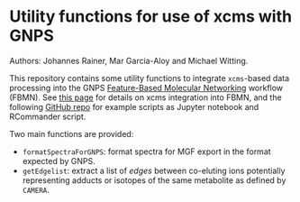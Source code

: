 # Utility functions for use of xcms with GNPS

Authors: Johannes Rainer, Mar Garcia-Aloy and Michael Witting.

This repository contains some utility functions to integrate `xcms`-based data
processing into the GNPS [Feature-Based Molecular
Networking](https://ccms-ucsd.github.io/GNPSDocumentation/featurebasedmolecularnetworking/)
workflow (FBMN). See [this
page](https://ccms-ucsd.github.io/GNPSDocumentation/featurebasedmolecularnetworking-with-xcms3)
for details on xcms integration into FBMN, and the following [GitHub
repo](https://github.com/DorresteinLaboratory/XCMS3_FeatureBasedMN) for example
scripts as Jupyter notebook and RCommander script.
 
Two main functions are provided:

- `formatSpectraForGNPS`: format spectra for MGF export in the format expected
  by GNPS.
- `getEdgelist`: extract a list of *edges* between co-eluting ions potentially
  representing adducts or isotopes of the same metabolite as defined by
  `CAMERA`.

